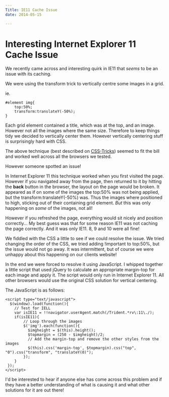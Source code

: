 ```yaml
---
Title: IE11 Cache Issue
date: 2014-05-15

---
```


# Interesting Internet Explorer 11 Cache Issue

We recently came across and interesting quirk in IE11 that *seems* to be an issue with its caching.

We were using the transform trick to vertically centre some images in a grid.

ie. 

    #element img{
        top:50%;
        transform:translateY(-50%);
    } 

Each grid element contained a title, which was at the top, and an image. However not all the images where the same size. Therefore to keep things tidy we decided to vertically center them. However vertically centering stuff is surprisingly hard with CSS. 

The above technique (best described on [CSS-Tricks](http://css-tricks.com/centering-percentage-widthheight-elements/)) seemed to fit the bill and worked well across all the browsers we  tested.

However someone spotted an issue!

In Internet Explorer 11 this technique worked when you first visited the page. However if you navigated away from the page, then returned to it by hitting the **back** button in the browser, the layout on the page would be broken. It appeared as if on some of the images the top:50% was not being applied, but the transform:translateY(-50%) was. Thus the images where positioned to high, sticking out of their containing grid element. *But* this was only happening on *some* of the images, not all!

However if you refreshed the page, everything would sit nicely and position correctly... My best guess was that for some reason IE11 was not caching the page correctly. And it was only IE11. 8, 9 and 10 were all fine!

We fiddled with the CSS a little to see if we could resolve the issue. We tried changing the order of the CSS, we tried adding !important to top:50%, but the issue would not go away. It was intermittent, but of course we were unhappy about this happening on our clients website!

In the end we were forced to resolve it using JavaScript. I whipped together a little script that used jQuery to calculate an appropriate margin-top for each image and apply it. The script would only run in Internet Explorer 11. All other browsers would use the original CSS solution for vertical centering.

The JavaScript is as follows:

    <script type="text/javascript">
      $(window).load(function(){
        // Test for IELL
        var isIE11 = !!navigator.userAgent.match(/Trident.*rv\:11\./);
        if(isIE11){
            // Loop through the images
            $('img').each(function(){
              $imgheight = $(this).height();
              $topmargin = (250 - $imgheight)/2;
              // Add the margin-top and remove the other styles from the images
              $(this).css('margin-top', $topmargin).css("top", "0").css("transform", "translateY(0)");
            });
        }
     });
    </script>

I'd be interested to hear if anyone else has come across this problem and if they have a better understanding of what is causing it and what other solutions for it are out there!


